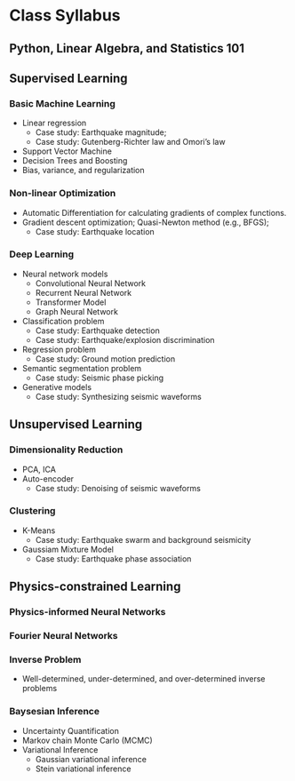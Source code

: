 # Class Syllabus

## Python, Linear Algebra, and Statistics 101

## Supervised Learning

### Basic Machine Learning
- Linear regression
	- Case study: Earthquake magnitude; 
	- Case study: Gutenberg-Richter law and Omori’s law
- Support Vector Machine
- Decision Trees and Boosting
- Bias, variance, and regularization

### Non-linear Optimization
- Automatic Differentiation for calculating gradients of complex functions.
- Gradient descent optimization; Quasi-Newton method (e.g., BFGS);
	- Case study: Earthquake location

### Deep Learning
- Neural network models
	- Convolutional Neural Network
	- Recurrent Neural Network
	- Transformer Model
	- Graph Neural Network
- Classification problem
	- Case study: Earthquake detection
	- Case study: Earthquake/explosion discrimination 
- Regression problem
	- Case study: Ground motion prediction
- Semantic segmentation problem
	- Case study: Seismic phase picking
- Generative models
	- Case study: Synthesizing seismic waveforms

## Unsupervised Learning

### Dimensionality Reduction
- PCA, ICA
- Auto-encoder
	- Case study: Denoising of seismic waveforms

### Clustering
- K-Means
	- Case study: Earthquake swarm and background seismicity
- Gaussiam Mixture Model
	- Case study: Earthquake phase association

## Physics-constrained Learning

### Physics-informed Neural Networks

### Fourier Neural Networks

### Inverse Problem
- Well-determined, under-determined, and over-determined inverse problems

### Baysesian Inference
- Uncertainty Quantification
- Markov chain Monte Carlo (MCMC)
- Variational Inference
	- Gaussian variational inference
	- Stein variational inference